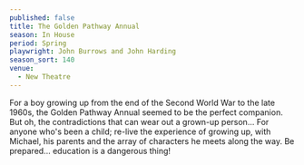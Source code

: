 ```yaml
---
published: false
title: The Golden Pathway Annual
season: In House
period: Spring
playwright: John Burrows and John Harding
season_sort: 140
venue:
  - New Theatre
---
```


For a boy growing up from the end of the Second World War to the late 1960s, the Golden Pathway Annual seemed to be the perfect companion. But oh, the contradictions that can wear out a grown-up person... For anyone who's been a child; re-live the experience of growing up, with Michael, his parents and the array of characters he meets along the way. Be prepared... education is a dangerous thing!